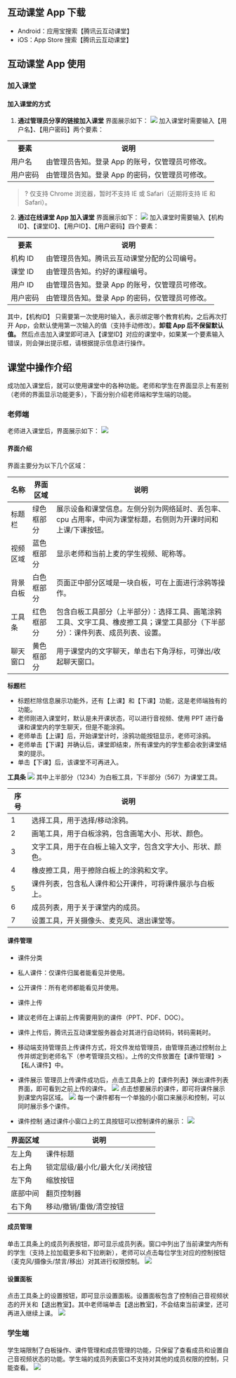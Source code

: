 ## 互动课堂 App 下载
* Android：应用宝搜索【腾讯云互动课堂】
* iOS：App Store 搜索【腾讯云互动课堂】

## 互动课堂 App 使用
### 加入课堂
#### 加入课堂的方式
1. **通过管理员分享的链接加入课堂**
界面展示如下：
![](https://main.qcloudimg.com/raw/c731c52ec6d348dcda829b319d2cd21f.png)
加入课堂时需要输入【用户名】、【用户密码】两个要素：
<table>
<tr>
<th>要素</th>
<th>说明</th>
</tr>
<tr>
<td>用户名</td>
<td>由管理员告知。登录 App 的账号，仅管理员可修改。</td>
</tr>
<tr>
<td>用户密码</td>
<td>由管理员告知。登录 App 的密码，仅管理员可修改。</td>
</tr>
</table>

 >? 仅支持 Chrome 浏览器，暂时不支持 IE 或 Safari（近期将支持 IE 和 Safari）。

2. **通过在线课堂 App 加入课堂**
界面展示如下：
![](https://main.qcloudimg.com/raw/49bb925a1cf8c37c15e2e56982ffb4ed.png)
加入课堂时需要输入【机构ID】、【课堂ID】、【用户ID】、【用户密码】四个要素：
<table>
<tr>
<th>要素</th>
<th>说明</th>
</tr>
<tr>
<td>机构 ID</td>
<td>由管理员告知。腾讯云互动课堂分配的公司编号。</td>
</tr>
<tr>
<td>课堂 ID </td>
<td>由管理员告知。约好的课程编号。</td>
</tr>
<tr> 
<td>用户 ID</td>
<td> 由管理员告知。登录 App 的账号，仅管理员可修改。</td>
</tr>
<tr>
<td>用户密码</td>
<td>由管理员告知。登录 App 的密码，仅管理员可修改。</td>
</tr>
</table>

 其中，【机构ID】 只需要第一次使用时输入，表示绑定哪个教育机构，之后再次打开 App，会默认使用第一次输入的值（支持手动修改）。**卸载 App 后不保留默认值。**
然后点击加入课堂即可进入【课堂ID】对应的课堂中，如果某一个要素输入错误，则会弹出提示框，请根据提示信息进行操作。

## 课堂中操作介绍
成功加入课堂后，就可以使用课堂中的各种功能。老师和学生在界面显示上有差别（老师的界面显示功能更多），下面分别介绍老师端和学生端的功能。
### 老师端
老师进入课堂后，界面展示如下：
![](https://main.qcloudimg.com/raw/4ce7b6cbd97e94391398442e3881ae39.png)
#### 界面介绍
界面主要分为以下几个区域：

|名称 | 界面区域| 说明 |
|---------|---------|---------|
| 标题栏 |绿色框部分 | 展示设备和课堂信息。左侧分别为网络延时、丢包率、cpu 占用率，中间为课堂标题，右侧则为开课时间和上课/下课按钮。 |
|视频区域 |蓝色框部分 |显示老师和当前上麦的学生视频、昵称等。
|背景白板 |白色框部分 |页面正中部分区域是一块白板，可在上面进行涂鸦等操作。
|工具条 |红色框部分 |包含白板工具部分（上半部分）：选择工具、画笔涂鸦工具、文字工具、橡皮擦工具；课堂工具部分（下半部分）：课件列表、成员列表、设置。
|聊天窗口 |黄色框部分 |用于课堂内的文字聊天，单击右下角浮标，可弹出/收起聊天窗口。

**标题栏**
- 标题栏除信息展示功能外，还有【上课】和【下课】功能，这是老师端独有的功能。
- 老师刚进入课堂时，默认是未开课状态，可以进行音视频、使用 PPT 进行备课和课堂内的学生聊天，但是不能涂鸦。
- 老师单击【上课】后，开始课堂计时，涂鸦功能按钮显示，老师可涂鸦。
- 老师单击【下课】并确认后，课堂即结束，所有课堂内的学生都会收到课堂结束的提示。
- 单击【下课】后，该课堂不可再进入。

**工具条**
![](https://main.qcloudimg.com/raw/26eda7e3c38a7d2edd559248632e4a66.png)
其中上半部分（1234）为白板工具，下半部分（567）为课堂工具。

序号 | 说明
--------- | ---------
1 | 选择工具，用于选择/移动涂鸦。
2 | 画笔工具，用于白板涂鸦，包含画笔大小、形状、颜色。
3 | 文字工具，用于在白板上输入文字，包含文字大小、形状、颜色。
4 | 橡皮擦工具，用于擦除白板上的涂鸦和文字。
5 | 课件列表，包含私人课件和公开课件，可将课件展示与白板上。
6 | 成员列表，用于关于课堂内的成员。
7 | 设置工具，开关摄像头、麦克风、退出课堂等。

#### 课件管理
- 课件分类
 -  私人课件：仅课件归属者能看见并使用。
 -  公开课件：所有老师都能看见并使用。
- 课件上传
 - 建议老师在上课前上传需要用到的课件（PPT、PDF、DOC）。
 - 课件上传后，腾讯云互动课堂服务器会对其进行自动转码，转码需耗时。
 - 移动端支持管理员上传课件方式，将文件发给管理员，由管理员通过控制台上传并绑定到老师名下（参考管理员文档）。上传的文件放置在【课件管理】>【私人课件】中。

- 课件展示
管理员上传课件成功后，点击工具条上的【课件列表】弹出课件列表界面，即可看到之前上传的课件。
![](https://main.qcloudimg.com/raw/fc93a7af381ed96e65e5cef75e16aee8.png)
 点击想要展示的课件，即可将课件展示到课堂内容区域。
![](https://main.qcloudimg.com/raw/9461a91016805a52738256499a6fadcb.png)
 每一个课件都有一个单独的小窗口来展示和控制，可以同时展示多个课件。

- 课件控制
通过课件小窗口上的工具按钮可以控制课件的展示：
![](https://main.qcloudimg.com/raw/99ca1b3222bf5669b978430b39339991.png)

| 界面区域 | 说明 |
|---------|---------|
左上角|课件标题
右上角|锁定层级/最小化/最大化/关闭按钮
左下角|缩放按钮
底部中间|翻页控制器
右下角|移动/撤销/重做/清空按钮

#### 成员管理
单击工具条上的成员列表按钮，即可显示成员列表。窗口中列出了当前课堂内所有的学生（支持上拉加载更多和下拉刷新），老师可以点击每位学生对应的控制按钮（麦克风/摄像头/禁言/移出）对其进行权限控制。
![](https://main.qcloudimg.com/raw/696ab805539f0a3212c6d14c247b687a.png)

#### 设置面板
点击工具条上的设置按钮，即可显示设置面板。设置面板包含了控制自己音视频状态的开关和【退出教室】。其中老师端单击【退出教室】，不会结束当前课堂，还可再进入继续上课。
![](https://main.qcloudimg.com/raw/d87a6dc00c2dc653c98d4893765f4d1c.png)

### 学生端
学生端限制了白板操作、课件管理和成员管理的功能，只保留了查看成员和设置自己音视频状态的功能。学生端的成员列表窗口不支持对其他的成员权限的控制，只能查看。
![](https://main.qcloudimg.com/raw/4fe49522bc0d8415b4adae24f0571ed3.png)
